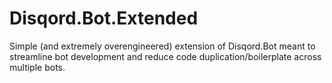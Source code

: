 # Disqord.Bot.Extended
Simple (and extremely overengineered) extension of Disqord.Bot meant to streamline bot development and reduce code duplication/boilerplate across multiple bots.
